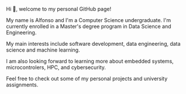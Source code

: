Hi 👋, welcome to my personal GitHub page!

My name is Alfonso and I'm a Computer Science undergraduate. I'm currently enrolled in a Master's degree program in Data Science and Engineering.

My main interests include software development, data engineering, data science and machine learning.

I am also looking forward to learning more about embedded systems, microcontrolers, HPC, and cybersecurity.

Feel free to check out some of my personal projects and university assignments.
